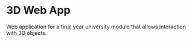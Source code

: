 # 3D Web App
Web application for a final year university module that allows interaction with 3D objects.
